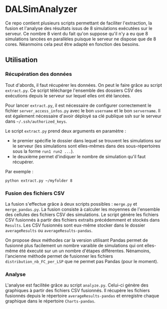 # DALSimAnalyzer

Ce repo contient plusieurs scripts permettant de faciliter l'extraction, la fusion et l'analyse des résultats issus de 8 simulations exécutées sur le serveur. Ce nombre 8 vient du fait qu'on suppose qu'il n'y a eu que 8 simulations lancées en parallèles puisque le serveur ne dispose que de 8 cores. Néanmoins cela peut être adapté en fonction des besoins.

## Utilisation

### Récupération des données

Tout d'abords, il faut récupérer les données. On peut le faire grâce au script `extract.py`. Ce script télécharge l'ensemble des dossiers CSV des exécutions depuis le serveur sur lequel elles ont été lancées.

Pour lancer `extract.py`, il est nécessaire de configurer correctement le fichier `server_access_infos.py` avec le bon `username` et le bon `servername`. Il est également nécessaire d'avoir déployé sa clé publique ssh sur le serveur dans `~/.ssh/authorized_keys`.

Le script `extract.py` prend deux arguments en paramètre :
- le premier spécifie le dossier dans lequel se trouvent les simulations sur le serveur (les simulations sont elles-mêmes dans des sous-répertoires sous la forme `run1 run2 ...`).
- le deuxième permet d'indiquer le nombre de simulation qu'il faut récupérer.

Par exemple :

```
python extract.py ~/myfolder 8
```

### Fusion des fichiers CSV

La fusion s'effectue grâce à deux scripts possibles : `merge.py` et `merge_pandas.py`. La fusion consiste à calculer les moyennes de l'ensemble des cellules des fichiers CSV des simulations.
Le script génère les fichiers CSV fusionnés à partir des fichiers extraits précédemment et stockés dans `Results`. Les CSV fusionnés sont eux-même stocker dans le dossier `averageResults` ou `averageResults-pandas`.

On propose deux méthodes car la version utilisant Pandas permet de fusionné plus facilement un nombre varaible de simulations qui ont elles-même été éxecuté sur un un nombre d'étapes différentes. Nénamoins, l'ancienne méthode permet de fusionner les fichiers `distribution_nb_FC_per_LSP` que ne permet pas Pandas (pour le moment).

### Analyse

L'analyse est facilitée grâce au script `analyze.py`. Celui-ci génère des graphiques à partir des fichiers CSV fusionnés. Il récupère les fichiers fusionnés depuis le répertoire `averageResults-pandas` et enregistre chaque graphique dans le répertoire `Charts-pandas`.



